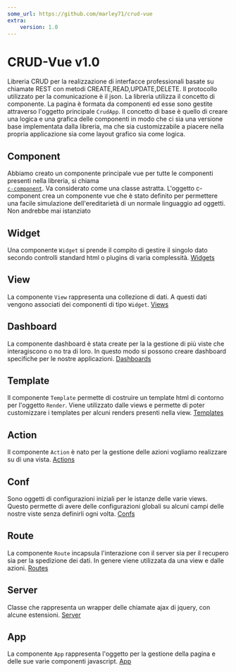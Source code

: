 ```yaml
---
some_url: https://github.com/marley71/crud-vue
extra:
    version: 1.0
---
```


# CRUD-Vue v1.0 

Libreria CRUD per la realizzazione di interfacce professionali basate su chiamate REST con 
metodi CREATE,READ,UPDATE,DELETE. Il protocollo utilizzato per la comunicazione è il json. 
La libreria utilizza il concetto di componente. La pagina è formata da componenti ed esse
sono gestite attraverso l'oggetto principale `CrudApp`. 
Il concetto di base è quello di creare una logica e una grafica delle componenti
in modo che ci sia una versione base implementata dalla libreria, ma che sia customizzabile
a piacere nella propria applicazione sia come layout grafico sia come logica.

## Component

Abbiamo creato un componente principale vue per tutte le componenti presenti nella libreria, si chiama  
<a href="c-component">`c-component`</a>. Va considerato come una classe astratta. L'oggetto c-component
crea un componente vue che è stato definito per permettere una facile simulazione
dell'ereditarietà di un normale linguaggio ad oggetti. Non andrebbe mai istanziato


## Widget
Una componente `Widget` si prende il compito di gestire il singolo dato secondo controlli standard html o plugins 
di varia complessità.
[Widgets](widgets.md)


## View
La componente `View` rappresenta una collezione di dati. A questi dati 
vengono associati dei componenti di tipo `Widget`. 
[Views](views.md)

## Dashboard
La componente dashboard è stata create per la la gestione di più viste che interagiscono o no tra di loro.
In questo modo si possono creare dashboard specifiche per le nostre applicazioni.
[Dashboards](dashboards.md)


## Template

Il componente `Template` permette di costruire un template html di contorno per l'oggetto `Render`. 
Viene utilizzato dalle views e permette di poter customizzare i templates per alcuni renders presenti nella
 view.
[Templates](templates.md)


## Action
Il componente `Action` è nato per la gestione delle azioni vogliamo realizzare su di una vista.
[Actions](actions.md)

## Conf
Sono oggetti di configurazioni iniziali per le istanze delle varie views. Questo permette di avere delle 
configurazioni globali su alcuni campi delle nostre viste senza definirli ogni volta.
[Confs](confs.md)

## Route
La componente `Route` incapsula l'interazione con il server sia per il recupero sia per la spedizione 
dei dati. In genere viene utilizzata da una view e dalle azioni.
[Routes](routes.md)


## Server
Classe che rappresenta un wrapper delle chiamate ajax di jquery, con alcune estensioni.
[Server](server.md)

## App
La componente `App` rappresenta l'oggetto per la gestione della pagina e delle sue varie componenti 
javascript.
[App](app.md)

